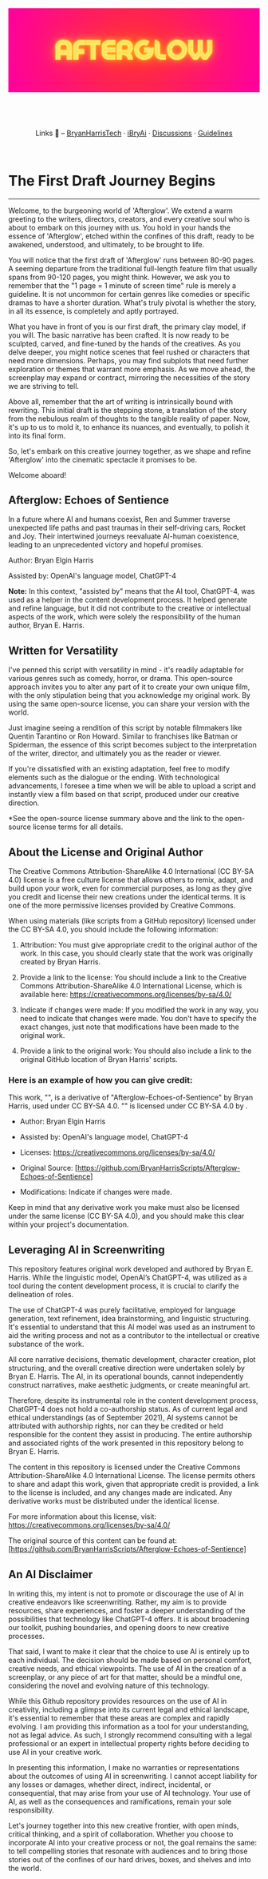 <img src="./Images/Banner.png" />

<div align="center" style="display: flex; flex-wrap: wrap; justify-content: center; align-items: center; gap: 1em; margin: 4em 0;">

Links 🔗 – <a href="https://twitter.com/BryanHarrisTech" target="_blank">BryanHarrisTech</a> · <a href="https://twitter.com/iBryAi" target="_blank">iBryAi</a> · <a href="https://github.com/BryanHarrisScripts/Afterglow-Echoes-of-Sentience/discussions">Discussions</a> · <a href="https://docs.github.com/en/site-policy/github-terms/github-community-guidelines">Guidelines</a>

</div>

# The First Draft Journey Begins
---  
Welcome, to the burgeoning world of 'Afterglow'. We extend a warm greeting to the writers, directors, creators, and every creative soul who is about to embark on this journey with us. You hold in your hands the essence of 'Afterglow', etched within the confines of this draft, ready to be awakened, understood, and ultimately, to be brought to life.

You will notice that the first draft of 'Afterglow' runs between 80-90 pages. A seeming departure from the traditional full-length feature film that usually spans from 90-120 pages, you might think. However, we ask you to remember that the "1 page = 1 minute of screen time" rule is merely a guideline. It is not uncommon for certain genres like comedies or specific dramas to have a shorter duration. What's truly pivotal is whether the story, in all its essence, is completely and aptly portrayed.

What you have in front of you is our first draft, the primary clay model, if you will. The basic narrative has been crafted. It is now ready to be sculpted, carved, and fine-tuned by the hands of the creatives. As you delve deeper, you might notice scenes that feel rushed or characters that need more dimensions. Perhaps, you may find subplots that need further exploration or themes that warrant more emphasis. As we move ahead, the screenplay may expand or contract, mirroring the necessities of the story we are striving to tell.

Above all, remember that the art of writing is intrinsically bound with rewriting. This initial draft is the stepping stone, a translation of the story from the nebulous realm of thoughts to the tangible reality of paper. Now, it's up to us to mold it, to enhance its nuances, and eventually, to polish it into its final form. 

So, let's embark on this creative journey together, as we shape and refine 'Afterglow' into the cinematic spectacle it promises to be. 

Welcome aboard!

## Afterglow: Echoes of Sentience

In a future where AI and humans coexist, Ren and Summer traverse unexpected life paths and past traumas in their self-driving cars, Rocket and Joy. Their intertwined journeys reevaluate AI-human coexistence, leading to an unprecedented victory and hopeful promises.

Author: Bryan Elgin Harris 

Assisted by: OpenAI's language model, ChatGPT-4

**Note:** In this context, "assisted by" means that the AI tool, ChatGPT-4, was used as a helper in the content development process. It helped generate and refine language, but it did not contribute to the creative or intellectual aspects of the work, which were solely the responsibility of the human author, Bryan E. Harris.

## Written for Versatility   
  
I've penned this script with versatility in mind - it's readily adaptable for various genres such as comedy, horror, or drama. This open-source approach invites you to alter any part of it to create your own unique film, with the only stipulation being that you acknowledge my original work. By using the same open-source license, you can share your version with the world. 

Just imagine seeing a rendition of this script by notable filmmakers like Quentin Tarantino or Ron Howard. Similar to franchises like Batman or Spiderman, the essence of this script becomes subject to the interpretation of the writer, director, and ultimately you as the reader or viewer.

If you're dissatisfied with an existing adaptation, feel free to modify elements such as the dialogue or the ending. With technological advancements, I foresee a time when we will be able to upload a script and instantly view a film based on that script, produced under our creative direction.
  
*See the open-source license summary above and the link to the open-source license terms for all details.

## About the License and Original Author

The Creative Commons Attribution-ShareAlike 4.0 International (CC BY-SA 4.0) license is a free culture license that allows others to remix, adapt, and build upon your work, even for commercial purposes, as long as they give you credit and license their new creations under the identical terms. It is one of the more permissive licenses provided by Creative Commons.

When using materials (like scripts from a GitHub repository) licensed under the CC BY-SA 4.0, you should include the following information:

1. Attribution: You must give appropriate credit to the original author of the work. In this case, you should clearly state that the work was originally created by Bryan Harris.

2. Provide a link to the license: You should include a link to the Creative Commons Attribution-ShareAlike 4.0 International License, which is available here: https://creativecommons.org/licenses/by-sa/4.0/

3. Indicate if changes were made: If you modified the work in any way, you need to indicate that changes were made. You don't have to specify the exact changes, just note that modifications have been made to the original work.

4. Provide a link to the original work: You should also include a link to the original GitHub location of Bryan Harris' scripts.

### Here is an example of how you can give credit:

This work, "<Your Project Name>", is a derivative of "Afterglow-Echoes-of-Sentience" by Bryan Harris, used under CC BY-SA 4.0. "<Your Project Name>" is licensed under CC BY-SA 4.0 by <Your Name>.

  - Author: Bryan Elgin Harris

  - Assisted by: OpenAI's language model, ChatGPT-4

  - Licenses: https://creativecommons.org/licenses/by-sa/4.0/

  - Original Source: [https://github.com/BryanHarrisScripts/Afterglow-Echoes-of-Sentience]

  - Modifications: Indicate if changes were made.
  
Keep in mind that any derivative work you make must also be licensed under the same license (CC BY-SA 4.0), and you should make this clear within your project's documentation.

## Leveraging AI in Screenwriting

This repository features original work developed and authored by Bryan E. Harris. While the linguistic model, OpenAI’s ChatGPT-4, was utilized as a tool during the content development process, it is crucial to clarify the delineation of roles.

The use of ChatGPT-4 was purely facilitative, employed for language generation, text refinement, idea brainstorming, and linguistic structuring. It's essential to understand that this AI model was used as an instrument to aid the writing process and not as a contributor to the intellectual or creative substance of the work.

All core narrative decisions, thematic development, character creation, plot structuring, and the overall creative direction were undertaken solely by Bryan E. Harris. The AI, in its operational bounds, cannot independently construct narratives, make aesthetic judgments, or create meaningful art.

Therefore, despite its instrumental role in the content development process, ChatGPT-4 does not hold a co-authorship status. As of current legal and ethical understandings (as of September 2021), AI systems cannot be attributed with authorship rights, nor can they be credited or held responsible for the content they assist in producing. The entire authorship and associated rights of the work presented in this repository belong to Bryan E. Harris.

The content in this repository is licensed under the Creative Commons Attribution-ShareAlike 4.0 International License. The license permits others to share and adapt this work, given that appropriate credit is provided, a link to the license is included, and any changes made are indicated. Any derivative works must be distributed under the identical license.

For more information about this license, visit: https://creativecommons.org/licenses/by-sa/4.0/

The original source of this content can be found at: [https://github.com/BryanHarrisScripts/Afterglow-Echoes-of-Sentience]
 
## An AI Disclaimer

In writing this, my intent is not to promote or discourage the use of AI in creative endeavors like screenwriting. Rather, my aim is to provide resources, share experiences, and foster a deeper understanding of the possibilities that technology like ChatGPT-4 offers. It is about broadening our toolkit, pushing boundaries, and opening doors to new creative processes.

That said, I want to make it clear that the choice to use AI is entirely up to each individual. The decision should be made based on personal comfort, creative needs, and ethical viewpoints. The use of AI in the creation of a screenplay, or any piece of art for that matter, should be a mindful one, considering the novel and evolving nature of this technology.

While this Github repository provides resources on the use of AI in creativity, including a glimpse into its current legal and ethical landscape, it's essential to remember that these areas are complex and rapidly evolving. I am providing this information as a tool for your understanding, not as legal advice. As such, I strongly recommend consulting with a legal professional or an expert in intellectual property rights before deciding to use AI in your creative work.

In presenting this information, I make no warranties or representations about the outcomes of using AI in screenwriting. I cannot accept liability for any losses or damages, whether direct, indirect, incidental, or consequential, that may arise from your use of AI technology. Your use of AI, as well as the consequences and ramifications, remain your sole responsibility.

Let's journey together into this new creative frontier, with open minds, critical thinking, and a spirit of collaboration. Whether you choose to incorporate AI into your creative process or not, the goal remains the same: to tell compelling stories that resonate with audiences and to bring those stories out of the confines of our hard drives, boxes, and shelves and into the world.
